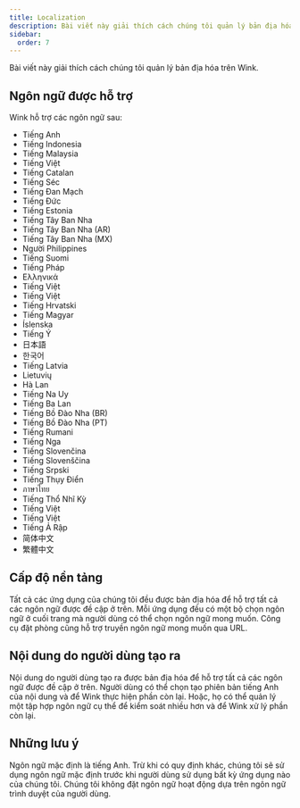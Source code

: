 ```yaml
---
title: Localization
description: Bài viết này giải thích cách chúng tôi quản lý bản địa hóa trên Wink.
sidebar:
  order: 7
---
```

Bài viết này giải thích cách chúng tôi quản lý bản địa hóa trên Wink.

## Ngôn ngữ được hỗ trợ

Wink hỗ trợ các ngôn ngữ sau:

* Tiếng Anh
* Tiếng Indonesia
* Tiếng Malaysia
* Tiếng Việt
* Tiếng Catalan
* Tiếng Séc
* Tiếng Đan Mạch
* Tiếng Đức
* Tiếng Estonia
* Tiếng Tây Ban Nha
* Tiếng Tây Ban Nha (AR)
* Tiếng Tây Ban Nha (MX)
* Người Philippines
* Tiếng Suomi
* Tiếng Pháp
* Eλληνικά
* Tiếng Việt
* Tiếng Việt
* Tiếng Hrvatski
* Tiếng Magyar
* Íslenska
* Tiếng Ý
* 日本語
* 한국어
* Tiếng Latvia
* Lietuvių
* Hà Lan
* Tiếng Na Uy
* Tiếng Ba Lan
* Tiếng Bồ Đào Nha (BR)
* Tiếng Bồ Đào Nha (PT)
* Tiếng Rumani
* Tiếng Nga
* Tiếng Slovenčina
* Tiếng Slovenščina
* Tiếng Srpski
* Tiếng Thụy Điển
* ภาษาไทย
* Tiếng Thổ Nhĩ Kỳ
* Tiếng Việt
* Tiếng Việt
* Tiếng Ả Rập
* 简体中文
* 繁體中文

## Cấp độ nền tảng

Tất cả các ứng dụng của chúng tôi đều được bản địa hóa để hỗ trợ tất cả các ngôn ngữ được đề cập ở trên. Mỗi ứng dụng đều có một bộ chọn ngôn ngữ ở cuối trang mà người dùng có thể chọn ngôn ngữ mong muốn. Công cụ đặt phòng cũng hỗ trợ truyền ngôn ngữ mong muốn qua URL.

## Nội dung do người dùng tạo ra

Nội dung do người dùng tạo ra được bản địa hóa để hỗ trợ tất cả các ngôn ngữ được đề cập ở trên. Người dùng có thể chọn tạo phiên bản tiếng Anh của nội dung và để Wink thực hiện phần còn lại. Hoặc, họ có thể quản lý một tập hợp ngôn ngữ cụ thể để kiểm soát nhiều hơn và để Wink xử lý phần còn lại.

## Những lưu ý

Ngôn ngữ mặc định là tiếng Anh. Trừ khi có quy định khác, chúng tôi sẽ sử dụng ngôn ngữ mặc định trước khi người dùng sử dụng bất kỳ ứng dụng nào của chúng tôi. Chúng tôi không đặt ngôn ngữ hoạt động dựa trên ngôn ngữ trình duyệt của người dùng.

